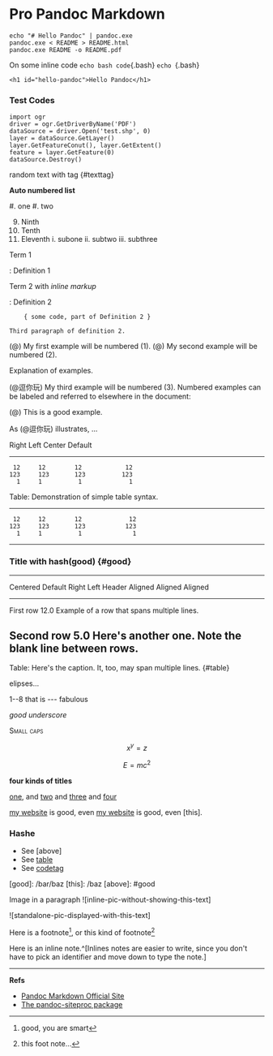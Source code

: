 Pro Pandoc Markdown
===================

<link rel="stylesheet" href="../../_hl/v1/default.css">
<script src="../../_hl/v1/highlight.pack.js"></script>
<script>hljs.initHighlightingOnLoad();</script>




~~~ {.bash}
echo "# Hello Pandoc" | pandoc.exe
pandoc.exe < README > README.html
pandoc.exe README -o README.pdf
~~~

On some inline code `echo bash code`{.bash}
`echo `{.bash}


`<h1 id="hello-pandoc">Hello Pandoc</h1>`


### Test Codes

~~~~~~ {#codetag .python .numberLines .startFrom="20"}
import ogr 
driver = ogr.GetDriverByName('PDF') 
dataSource = driver.Open('test.shp', 0) 
layer = dataSource.GetLayer() 
layer.GetFeatureConut(), layer.GetExtent() 
feature = layer.GetFeature(0)
dataSource.Destroy()
~~~~~~

random text with tag {#texttag}


**Auto numbered list**

#. one
#. two


 9)  Ninth
10)  Tenth
11)  Eleventh
       i. subone
      ii. subtwo
     iii. subthree




Term 1

:   Definition 1

Term 2 with *inline markup*

:   Definition 2

        { some code, part of Definition 2 }

    Third paragraph of definition 2.



(@)  My first example will be numbered (1).
(@)  My second example will be numbered (2).

Explanation of examples.

(@逗你玩)  My third example will be numbered (3).
Numbered examples can be labeled and referred to elsewhere in the document:

(@)  This is a good example.

As (@逗你玩) illustrates, ...






  Right     Left     Center     Default
-------     ------ ----------   -------
     12     12        12            12
    123     123       123          123
      1     1          1             1

Table:  Demonstration of simple table syntax.



-------     ------ ----------   -------
     12     12        12             12
    123     123       123           123
      1     1          1              1
-------     ------ ----------   -------

### Title with hash(good) {#good}

-------------------------------------------------------------
 Centered   Default           Right Left
  Header    Aligned         Aligned Aligned
----------- ------- --------------- -------------------------
   First    row                12.0 Example of a row that
                                    spans multiple lines.

  Second    row                 5.0 Here's another one. Note
                                    the blank line between
                                    rows.
-------------------------------------------------------------

Table: Here's the caption. It, too, may span
multiple lines. {#table}


elipses...




1--8
that is --- fabulous

_good underscore_


<span style="font-variant:small-caps;">Small caps</span>

$$x^y=z$$

$$E=mc^2$$


**four kinds of titles**

[one][my label 1], and [two][my label 2] and [three][my label 3] and [four][my label 4]

[my label 1]: /foo/bar.html  "My title, optional"
[my label 2]: /foo
[my label 3]: http://fsf.org (The free software foundation)
[my label 4]: /bar#special  'A title in single quotes'

[my website][]  is good, even [my website] is good, even [this]. 

### Hashe

* See [above]
* See [table](#table)
* See [codetag](#codetag)


[my website]: /shit
[good]: /bar/baz <good>
[this]: /baz
[above]: #good



Image in a paragraph ![inline-pic-without-showing-this-text]


![standalone-pic-displayed-with-this-text]



Here is a footnote[^1], or this kind of footnote[^footnote]



Here is an inline note.^[Inlines notes are easier to write, since
you don't have to pick an identifier and move down to type the
note.]



[^1]: good, you are smart
[^footnote]: this foot note...



[inline-pic]: http://gnat-tang-shared-image.qiniudn.com/emoji/11.gif
[standalone-pic]: http://gnat-tang-shared-image.qiniudn.com/emoji/33.gif




---

**Refs**

* [Pandoc Markdown Official Site](http://johnmacfarlane.net/pandoc/demo/example9/pandocs-markdown.html)
* [The pandoc-siteproc package](http://hackage.haskell.org/package/pandoc-citeproc)

